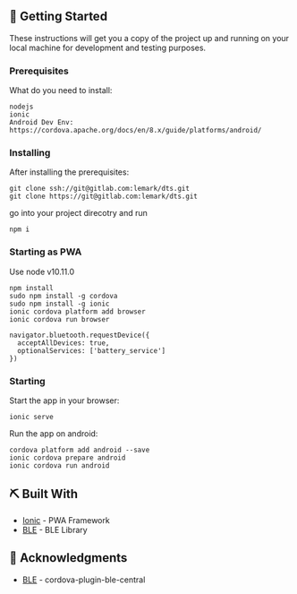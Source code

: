 ## 🏁 Getting Started <a name = "getting_started"></a>

These instructions will get you a copy of the project up and running on your local machine for development
and testing purposes.

###

### Prerequisites

What do you need to install:

```
nodejs
ionic
Android Dev Env: https://cordova.apache.org/docs/en/8.x/guide/platforms/android/
```

### Installing

After installing the prerequisites:

```
git clone ssh://git@gitlab.com:lemark/dts.git
git clone https://git@gitlab.com:lemark/dts.git
```

go into your project direcotry and run

```
npm i
```

### Starting as PWA

Use node v10.11.0

```
npm install
sudo npm install -g cordova
sudo npm install -g ionic
ionic cordova platform add browser
ionic cordova run browser
```

```
navigator.bluetooth.requestDevice({
  acceptAllDevices: true,
  optionalServices: ['battery_service']
})
```

### Starting

Start the app in your browser:

```
ionic serve
```

Run the app on android:

```
cordova platform add android --save
ionic cordova prepare android
ionic cordova run android
```

## ⛏️ Built With <a name = "tech_stack"></a>

- [Ionic](https://ionicframework.com) - PWA Framework
- [BLE](https://ionicframework.com/docs/native/ble) - BLE Library

## 🎉 Acknowledgments <a name = "acknowledgments"></a>

- [BLE](https://github.com/don/cordova-plugin-ble-central) - cordova-plugin-ble-central
